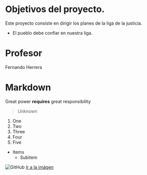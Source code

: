 # Objetivos del proyecto.
Este proyecto consiste en dirigir los planes de la liga de la justicia. 
* El pueblo debe confiar en nuestra liga.

# Profesor
Fernando Herrera

# Markdown
Great power **requires** great responsibility
> Unknown

1. One
2. Two
3. Three
4. Four 
5. Five

* Items
  * Subitem

![GitHub](https://pngimg.com/uploads/github/github_PNG15.png)
[Ir a la imágen](https://camo.githubusercontent.com/0f691d0d858441d0317a46122bd97658f09a5761fc18fc71310d165ad7a573a3/68747470733a2f2f706e67696d672e636f6d2f75706c6f6164732f6769746875622f6769746875625f504e4731352e706e67)

